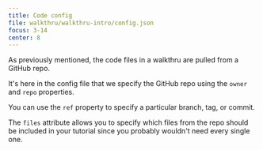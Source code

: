 ```yaml
---
title: Code config
file: walkthru/walkthru-intro/config.json
focus: 3-14
center: 8
---
```


As previously mentioned, the code files in a walkthru are pulled from a GitHub repo.

It's here in the config file that we specify the GitHub repo using the `owner` and `repo` properties.

You can use the `ref` property to specify a particular branch, tag, or commit. 

The `files` attribute allows you to specify which files from the repo should be included in your tutorial since you probably wouldn't need every single one.
